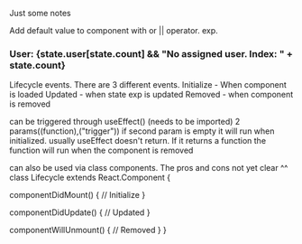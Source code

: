 Just some notes

Add default value to component with or || operator. 
exp. 
<h3>User: {state.user[state.count] && "No assigned user. Index: " + state.count}</h3>


Lifecycle events. 
There are 3 different events. 
Initialize - When component is loaded
Updated - when state exp is updated
Removed - when component is removed 

can be triggered through useEffect() (needs to be imported) 2 params((function),("trigger")) if second param is empty it will run when initialized. usually useEffect doesn't return. If it returns a function the function will run when the component is removed 

can also be used via class components. The pros and cons not yet clear ^^ 
class Lifecycle extends React.Component {
  
  componentDidMount() {
    // Initialize
  }

  componentDidUpdate() {
    // Updated
  }

  componentWillUnmount() {
    // Removed
  }
}